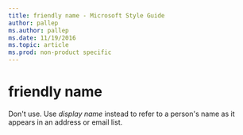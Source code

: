 ```yaml
---
title: friendly name - Microsoft Style Guide
author: pallep
ms.author: pallep
ms.date: 11/19/2016
ms.topic: article
ms.prod: non-product specific
---
```


# friendly name

Don't use. Use *display name* instead to refer to a person's name as it appears in an address or email list.
